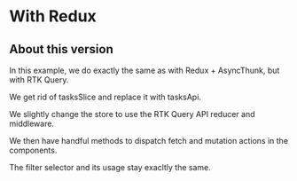 # With Redux

## About this version

In this example, we do exactly the same as with Redux + AsyncThunk, but
with RTK Query.

We get rid of tasksSlice and replace it with tasksApi.

We slightly change the store to use the RTK Query API reducer and middleware.

We then have handful methods to dispatch fetch and mutation actions in the components.

The filter selector and its usage stay exacltly the same.
